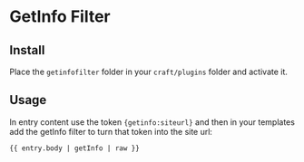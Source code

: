 # GetInfo Filter

## Install

Place the `getinfofilter` folder in your `craft/plugins` folder and activate it.

## Usage

In entry content use the token `{getinfo:siteurl}` and then in your templates add the getInfo filter to turn that token into the site url:

```
{{ entry.body | getInfo | raw }}
```
